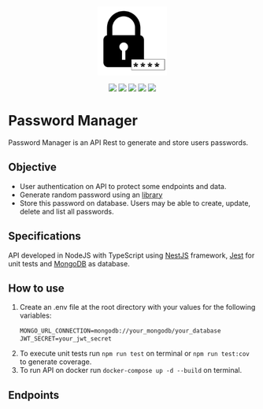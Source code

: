<p align="center">
  <img src="./logo.png" width="140px" />
</p>

<div align="center">
  <a><img src="https://img.shields.io/github/package-json/v/EdTonatto/password-manager/main?label=main"/></a>
  <a href="https://codecov.io/gh/EdTonatto/password-manager"><img src="https://codecov.io/gh/EdTonatto/password-manager/branch/main/graph/badge.svg?token=Rq1bCo9Tqr"/></a>
  <a href="https://app.codacy.com/gh/EdTonatto/password-manager/dashboard?utm_source=gh&utm_medium=referral&utm_content=&utm_campaign=Badge_grade"><img src="https://app.codacy.com/project/badge/Grade/85ea8c2adfac456e92dd44d5bddb393c"/></a>
  <a href="https://github.com/EdTonatto/password-manager/actions/workflows/node.js.yml"><img src="https://github.com/EdTonatto/password-manager/actions/workflows/node.js.yml/badge.svg"/></a>
  <a href="https://github.com/EdTonatto/password-manager/blob/main/LICENSE"><img src="https://img.shields.io/github/license/EdTonatto/password-manager.svg"/></a>
</div>

# Password Manager

Password Manager is an API Rest to generate and store users passwords.

## Objective
- User authentication on API to protect some endpoints and data.
- Generate random password using an [library](https://github.com/EdTonatto/generate-random-secure-password-ts)
- Store this password on database. Users may be able to create, update, delete and list all passwords.

## Specifications

API developed in NodeJS with TypeScript using [NestJS](https://docs.nestjs.com/) framework, [Jest](https://jestjs.io/docs/getting-started) for unit tests and [MongoDB](https://www.mongodb.com/docs/) as database.

## How to use

1. Create an .env file at the root directory with your values for the following variables:
    ```
    MONGO_URL_CONNECTION=mongodb://your_mongodb/your_database
    JWT_SECRET=your_jwt_secret
    ```
2. To execute unit tests run `npm run test` on terminal or `npm run test:cov` to generate coverage.
2. To run API on docker run `docker-compose up -d --build` on terminal.

## Endpoints

